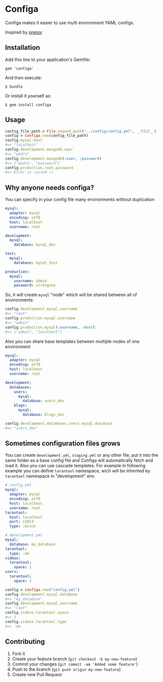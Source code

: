 # Configa

Configa makes it easier to use multi environment YAML configs.

Inspired by [prepor](https://github.com/prepor)

## Installation

Add this line to your application's Gemfile:

    gem 'configa'

And then execute:

    $ bundle

Or install it yourself as:

    $ gem install configa

## Usage

```ruby
config_file_path = File.expand_path("../config/config.yml", __FILE__)
config = Configa.new(config_file_path)
config.mysql.host
#=> "localhost"
config.development.mongodb.user
#=> "pedro"
config.development.mongodb(:user, :password)
#=> ["pedro", "password"]
config.production.root.password
#=> Error is raised ;)
```

## Why anyone needs configa?

You can specify in your config file many environments without duplication

```yaml
mysql:
  adapter: mysql
  encoding: utf8
  host: localhost
  username: root

development:
  mysql:
    database: mysql_dev

test:
  mysql:
    database: mysql_test

production:
  mysql:
    username: admin
    password: strongone
```

So, it will create `mysql` "node" which will be shared between all of environments:

```ruby
config.development.mysql.username
#=> "root"
config.production.mysql.username
#=> "admin"
config.production.mysql(:username, :host)
#=> ["admin", "localhost"]
```

Also you can share base templates between multiple nodes of one environment

```yaml
mysql:
  adapter: mysql
  encoding: utf8
  host: localhost
  username: root

development:
  databases:
    users:
      mysql:
        database: users_dev
    blogs:
      mysql:
        database: blogs_dev
```

```ruby
config.development.databases.users.mysql.database
#=> "users_dev"
```

## Sometimes configuration files grows

You can create `development.yml`, `staging.yml` or any other file, put it into the same folder as a base config file and Configa will automatically fetch and load it. Also you can use cascade templates. For example in following example you can define `tarantool` namespace, wich will be inherited by `tarantool` namespace in "development" env.

```yaml
# config.yml
mysql:
  adapter: mysql
  encoding: utf8
  host: localhost
  username: root
tarantool:
  host: localhost
  port: 13013
  type: :block

# development.yml
mysql:
  database: my_database
tarantool:
  type: :em
videos:
  tarantool:
    space: 1
users:
  tarantool:
    space: 2
```

```ruby
config = Configa.new("config.yml")
config.development.mysql.database
#=> "my_database"
config.development.mysql.username
#=> "root"
config.videos.tarantool.space
#=> 1
config.videos.tarantool.type
#=> :em

```

## Contributing

1. Fork it
2. Create your feature branch (`git checkout -b my-new-feature`)
3. Commit your changes (`git commit -am 'Added some feature'`)
4. Push to the branch (`git push origin my-new-feature`)
5. Create new Pull Request
